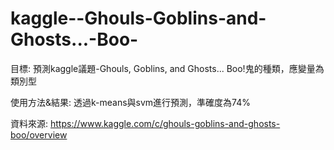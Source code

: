 # kaggle--Ghouls-Goblins-and-Ghosts...-Boo-
目標: 預測kaggle議題-Ghouls, Goblins, and Ghosts... Boo!鬼的種類，應變量為類別型

使用方法&結果: 透過k-means與svm進行預測，準確度為74%

資料來源: https://www.kaggle.com/c/ghouls-goblins-and-ghosts-boo/overview

